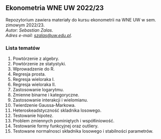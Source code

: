 ## Ekonometria WNE UW 2022/23
Repozytorium zawiera materiały do kursu ekonometrii na WNE UW w sem. zimowym 2022/23.   
*Autor: Sebastian Zalas*.   
*Adres e-mail: szalas@uw.edu.pl*.   

### Lista tematów
1. Powtórzenie z algebry.  
2. Powtórzenie ze statystyki.  
3. Wprowadzenie do R.  
4. Regresja prosta.  
5. Regresja wieloraka I.  
6. Regresja wieloraka II.  
7. Zastosowanie logarytmu.  
8. Zmienne binarne i kategoryczne.  
8. Zastosowanie interakcji i wielomianu.  
9. Twierdzenie Gaussa-Markowa.  
10. Heteroskeadstyczność skladnika losowego.  
11. Testowanie hipotez.  
12. Problem zmiennych pominiętych i współliniowość.  
13. Testowanie formy funkcyjnej oraz outliery.  
14. Testowane normalnosci składnika losowego i stabilności parametrów.  
